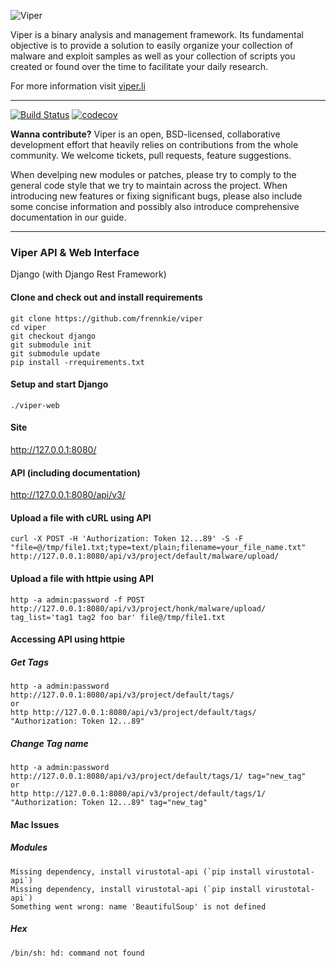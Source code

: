 ![Viper](http://viper.li/viper.png)

Viper is a binary analysis and management framework. Its fundamental objective is to provide a solution to easily organize your collection of malware and exploit samples as well as your collection of scripts you created or found over the time to facilitate your daily research.

For more information visit [viper.li](http://viper.li/)

<hr />

[![Build Status](https://api.travis-ci.org/viper-framework/viper.png?branch=master)](https://travis-ci.org/viper-framework/viper)
[![codecov](https://codecov.io/gh/viper-framework/viper/branch/master/graph/badge.svg)](https://codecov.io/gh/viper-framework/viper)

**Wanna contribute?** Viper is an open, BSD-licensed, collaborative development effort that heavily relies on contributions from the whole community. We welcome tickets, pull requests, feature suggestions.

When develping new modules or patches, please try to comply to the general code style that we try to maintain across the project. When introducing new features or fixing significant bugs, please also include some concise information and possibly also introduce comprehensive documentation in our guide.

<!--<hr />

Viper is now using [BitHub](https://whispersystems.org/blog/bithub) system to reward developers and contributors with Bitcoins. You can read more details about it [here](http://viper.li/blog/2014-07-15-viper-bitcoin.html) and you can start donating Bitcoins to this wallet **15xrTWmduftdHezxiCZyC1yFLo5RJXaAZS**. This is the current reward per commit:

[![BitHub](https://viperbithub.herokuapp.com/v1/status/payment/commit)](http://viper.li/blog/2014-07-15-viper-bitcoin.html)-->

<hr />

### Viper API & Web Interface

Django (with Django Rest Framework)


#### Clone and check out and install requirements

```
git clone https://github.com/frennkie/viper
cd viper
git checkout django
git submodule init
git submodule update
pip install -rrequirements.txt
```

#### Setup and start Django

```
./viper-web
```

#### Site

http://127.0.0.1:8080/

#### API (including documentation)

http://127.0.0.1:8080/api/v3/

#### Upload a file with cURL using API

```
curl -X POST -H 'Authorization: Token 12...89' -S -F "file=@/tmp/file1.txt;type=text/plain;filename=your_file_name.txt" http://127.0.0.1:8080/api/v3/project/default/malware/upload/
```
#### Upload a file with httpie using API

```
http -a admin:password -f POST http://127.0.0.1:8080/api/v3/project/honk/malware/upload/ tag_list='tag1 tag2 foo bar' file@/tmp/file1.txt
```


#### Accessing API using httpie

##### Get Tags

```
http -a admin:password http://127.0.0.1:8080/api/v3/project/default/tags/
or
http http://127.0.0.1:8080/api/v3/project/default/tags/ "Authorization: Token 12...89"
```

##### Change Tag name

```
http -a admin:password http://127.0.0.1:8080/api/v3/project/default/tags/1/ tag="new_tag"
or
http http://127.0.0.1:8080/api/v3/project/default/tags/1/ "Authorization: Token 12...89" tag="new_tag"
```


#### Mac Issues

##### Modules

```
Missing dependency, install virustotal-api (`pip install virustotal-api`)
Missing dependency, install virustotal-api (`pip install virustotal-api`)
Something went wrong: name 'BeautifulSoup' is not defined
```

##### Hex

```
/bin/sh: hd: command not found
```

